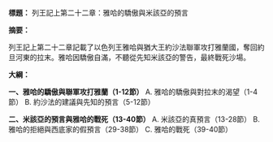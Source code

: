 **標題：** 列王記上第二十二章：雅哈的驕傲與米該亞的預言

**摘要：**

列王記上第二十二章記載了以色列王雅哈與猶大王約沙法聯軍攻打雅蘭國，奪回約旦河東的拉末。雅哈因驕傲自滿，不聽從先知米該亞的警告，最終戰死沙場。

**大綱：**

**一、雅哈的驕傲與聯軍攻打雅蘭（1-12節）**
    A. 雅哈的驕傲與對拉末的渴望（1-4節）
    B. 約沙法的建議與先知的預言（5-12節）

**二、米該亞的預言與雅哈的戰死（13-40節）**
    A. 米該亞的真預言（13-28節）
    B. 雅哈的拒絕與西底家的假預言（29-38節）
    C. 雅哈的戰死（39-40節）